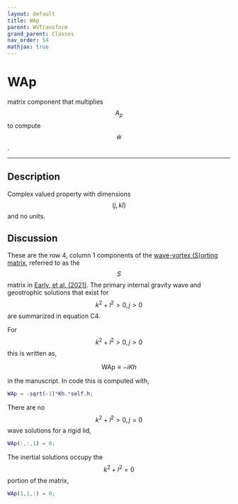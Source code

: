 ```yaml
---
layout: default
title: WAp
parent: WVTransform
grand_parent: Classes
nav_order: 54
mathjax: true
---
```


#  WAp

matrix component that multiplies $$A_p$$ to compute $$\tilde{w}$$.


---

## Description
Complex valued property with dimensions $$(j,kl)$$ and no units.

## Discussion

These are the row 4, column 1 components of the [wave-vortex (S)orting matrix](/mathematical-introduction/transformations.html), referred to as the $$S$$ matrix in [Early, et al. (2021)](https://doi.org/10.1017/jfm.2020.995). The primary internal gravity wave and geostrophic solutions that exist for $$k^2+l^2>0, j>0$$ are summarized in equation C4.

For $$k^2+l^2>0, j>0$$ this is written as,

$$
\textrm{WAp} \equiv - i K h
$$

in the manuscript. In code this is computed with,

```matlab
WAp = -sqrt(-1)*Kh.*self.h;
```

There are no $$k^2+l^2>0, j=0$$ wave solutions for a rigid lid,

```matlab
WAp(:,:,1) = 0;
```

The inertial solutions occupy the $$k^2+l^2=0$$ portion of the matrix,

```matlab
WAp(1,1,:) = 0;
```

